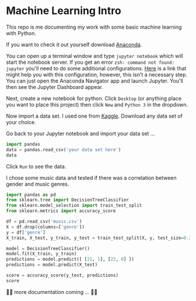 # Machine Learning Intro

This repo is me documenting my work with some basic machine learning with Python.

If you want to check it out yourself download [Anaconda](https://www.anaconda.com/products/distribution).

You can open up a terminal window and type `jupyter notebook` which will start the notebook server. If you get an error `zsh: command not found: jupyter` you'll need to do some additional configurations. [Here](https://superuser.com/questions/1493257/cannot-open-jupyter-notebook-in-the-new-zsh-shell-in-macos) is a link that might help you with this configuration, however, this isn't a necessary step. You can just open the Anaconda Navigator app and launch Jupyter. You'll then see the Jupyter Dashboard appear.

Next, create a new notebook for python. Click `Desktop` (or anything place you want to place this project) then click `New` and `Python 3` in the dropdown.

Now import a data set. I used one from [Kaggle](https://www.kaggle.com/). Download any data set of your choice.

Go back to your Jupyter notebook and import your data set ...
```python
import pandas
data = pandas.read_csv('your data set here')
data
```
Click `Run` to see the data.

I chose some music data and tested if there was a correlation between gender and music genres.
```python
import pandas as pd
from sklearn.tree import DecisionTreeClassifier
from sklearn.model_selection import train_test_split
from sklearn.metrics import accuracy_score

df = pd.read_csv('music.csv')
X = df.drop(columns=['genre'])
y = df['genre']
X_train, X_test, y_train, y_test = train_test_split(X, y, test_size=0.2)

model = DecisionTreeClassifier()
model.fit(X_train, y_train)
predictions = model.predict([ [21, 1], [22, 0] ])
predictions = model.predict(X_test)

score = accuracy_score(y_test, predictions)
score
```

🚨🚨 more documentation coming ... 🚨🚨
